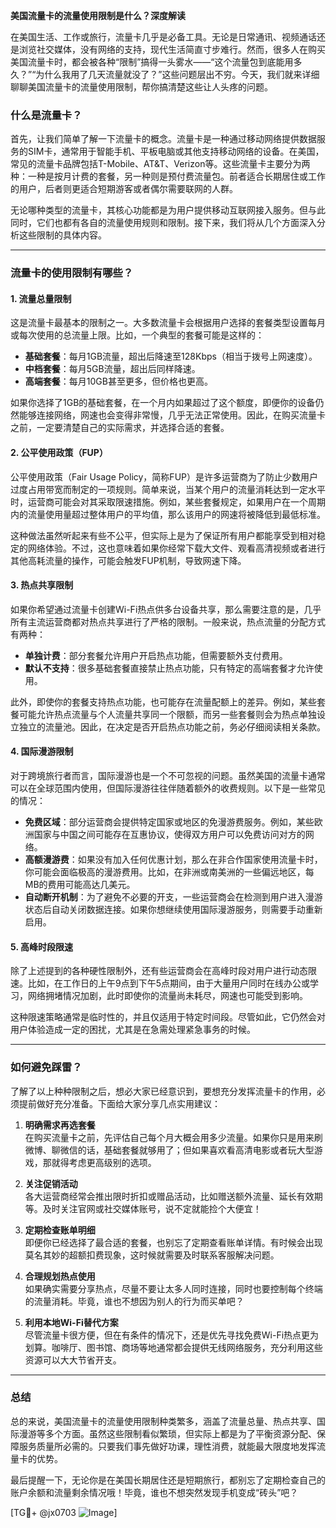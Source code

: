 **美国流量卡的流量使用限制是什么？深度解读**

在美国生活、工作或旅行，流量卡几乎是必备工具。无论是日常通讯、视频通话还是浏览社交媒体，没有网络的支持，现代生活简直寸步难行。然而，很多人在购买美国流量卡时，都会被各种“限制”搞得一头雾水——“这个流量包到底能用多久？”“为什么我用了几天流量就没了？”这些问题层出不穷。今天，我们就来详细聊聊美国流量卡的流量使用限制，帮你搞清楚这些让人头疼的问题。

### 什么是流量卡？

首先，让我们简单了解一下流量卡的概念。流量卡是一种通过移动网络提供数据服务的SIM卡，通常用于智能手机、平板电脑或其他支持移动网络的设备。在美国，常见的流量卡品牌包括T-Mobile、AT&T、Verizon等。这些流量卡主要分为两种：一种是按月计费的套餐，另一种则是预付费流量包。前者适合长期居住或工作的用户，后者则更适合短期游客或者偶尔需要联网的人群。

无论哪种类型的流量卡，其核心功能都是为用户提供移动互联网接入服务。但与此同时，它们也都有各自的流量使用规则和限制。接下来，我们将从几个方面深入分析这些限制的具体内容。

---

### 流量卡的使用限制有哪些？

#### 1. **流量总量限制**
这是流量卡最基本的限制之一。大多数流量卡会根据用户选择的套餐类型设置每月或每次使用的总流量上限。比如，一个典型的套餐可能是这样的：

- **基础套餐**：每月1GB流量，超出后降速至128Kbps（相当于拨号上网速度）。
- **中档套餐**：每月5GB流量，超出后同样降速。
- **高端套餐**：每月10GB甚至更多，但价格也更高。

如果你选择了1GB的基础套餐，在一个月内如果超过了这个额度，即便你的设备仍然能够连接网络，网速也会变得非常慢，几乎无法正常使用。因此，在购买流量卡之前，一定要清楚自己的实际需求，并选择合适的套餐。

#### 2. **公平使用政策（FUP）**
公平使用政策（Fair Usage Policy，简称FUP）是许多运营商为了防止少数用户过度占用带宽而制定的一项规则。简单来说，当某个用户的流量消耗达到一定水平时，运营商可能会对其采取限速措施。例如，某些套餐规定，如果用户在一个周期内的流量使用量超过整体用户的平均值，那么该用户的网速将被降低到最低标准。

这种做法虽然听起来有些不公平，但实际上是为了保证所有用户都能享受到相对稳定的网络体验。不过，这也意味着如果你经常下载大文件、观看高清视频或者进行其他高耗流量的操作，可能会触发FUP机制，导致网速下降。

#### 3. **热点共享限制**
如果你希望通过流量卡创建Wi-Fi热点供多台设备共享，那么需要注意的是，几乎所有主流运营商都对热点共享进行了严格的限制。一般来说，热点流量的分配方式有两种：

- **单独计费**：部分套餐允许用户开启热点功能，但需要额外支付费用。
- **默认不支持**：很多基础套餐直接禁止热点功能，只有特定的高端套餐才允许使用。

此外，即使你的套餐支持热点功能，也可能存在流量配额上的差异。例如，某些套餐可能允许热点流量与个人流量共享同一个限额，而另一些套餐则会为热点单独设立独立的流量池。因此，在决定是否开启热点功能之前，务必仔细阅读相关条款。

#### 4. **国际漫游限制**
对于跨境旅行者而言，国际漫游也是一个不可忽视的问题。虽然美国的流量卡通常可以在全球范围内使用，但国际漫游往往伴随着额外的收费规则。以下是一些常见的情况：

- **免费区域**：部分运营商会提供特定国家或地区的免漫游费服务。例如，某些欧洲国家与中国之间可能存在互惠协议，使得双方用户可以免费访问对方的网络。
- **高额漫游费**：如果没有加入任何优惠计划，那么在非合作国家使用流量卡时，你可能会面临极高的漫游费用。比如，在非洲或南美洲的一些偏远地区，每MB的费用可能高达几美元。
- **自动断开机制**：为了避免不必要的开支，一些运营商会在检测到用户进入漫游状态后自动关闭数据连接。如果你想继续使用国际漫游服务，则需要手动重新启用。

#### 5. **高峰时段限速**
除了上述提到的各种硬性限制外，还有些运营商会在高峰时段对用户进行动态限速。比如，在工作日的上午9点到下午5点期间，由于大量用户同时在线办公或学习，网络拥堵情况加剧，此时即使你的流量尚未耗尽，网速也可能受到影响。

这种限速策略通常是临时性的，并且仅适用于特定时间段。尽管如此，它仍然会对用户体验造成一定的困扰，尤其是在急需处理紧急事务的时候。

---

### 如何避免踩雷？

了解了以上种种限制之后，想必大家已经意识到，要想充分发挥流量卡的作用，必须提前做好充分准备。下面给大家分享几点实用建议：

1. **明确需求再选套餐**  
   在购买流量卡之前，先评估自己每个月大概会用多少流量。如果你只是用来刷微博、聊微信的话，基础套餐就够用了；但如果喜欢看高清电影或者玩大型游戏，那就得考虑更高级别的选项。

2. **关注促销活动**  
   各大运营商经常会推出限时折扣或赠品活动，比如赠送额外流量、延长有效期等。及时关注官网或社交媒体账号，说不定就能捡个大便宜！

3. **定期检查账单明细**  
   即便你已经选择了最合适的套餐，也别忘了定期查看账单详情。有时候会出现莫名其妙的超额扣费现象，这时候就需要及时联系客服解决问题。

4. **合理规划热点使用**  
   如果确实需要分享热点，尽量不要让太多人同时连接，同时也要控制每个终端的流量消耗。毕竟，谁也不想因为别人的行为而买单吧？

5. **利用本地Wi-Fi替代方案**  
   尽管流量卡很方便，但在有条件的情况下，还是优先寻找免费Wi-Fi热点更为划算。咖啡厅、图书馆、商场等地通常都会提供无线网络服务，充分利用这些资源可以大大节省开支。

---

### 总结

总的来说，美国流量卡的流量使用限制种类繁多，涵盖了流量总量、热点共享、国际漫游等多个方面。虽然这些限制看似繁琐，但实际上都是为了平衡资源分配、保障服务质量所必需的。只要我们事先做好功课，理性消费，就能最大限度地发挥流量卡的优势。

最后提醒一下，无论你是在美国长期居住还是短期旅行，都别忘了定期检查自己的账户余额和流量剩余情况哦！毕竟，谁也不想突然发现手机变成“砖头”吧？

[TG💪+ @jx0703 ![Image](https://github.com/user-attachments/assets/dbca1d08-cadb-493c-b0ec-ad6f7a83f270)]